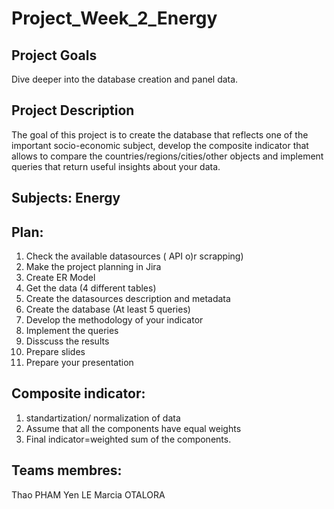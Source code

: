 # Project_Week_2_Energy

## Project Goals
Dive deeper into the database creation and panel data.

## Project Description
The goal of this project is to create the database that reflects one of the important socio-economic subject, develop the composite indicator that allows to compare the countries/regions/cities/other objects and implement queries that return useful insights about your data.

## Subjects: Energy 

## Plan: 
1. Check the available datasources ( API o)r scrapping)
2. Make the project planning in Jira 
3. Create ER Model
4. Get the data (4 different tables)
5. Create the datasources description and metadata
6. Create the database (At least 5 queries)
7. Develop the methodology of your indicator 
8. Implement the queries
9. Disscuss the results
10. Prepare slides
11. Prepare your presentation


## Composite indicator: 
1. standartization/ normalization of data
2. Assume that all the components have equal weights
3. Final indicator=weighted sum of the components.

## Teams membres:
Thao PHAM 
Yen LE
Marcia OTALORA




